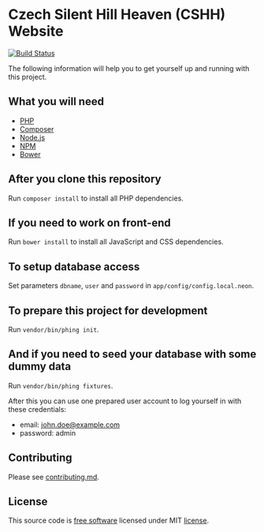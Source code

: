 # Czech Silent Hill Heaven (CSHH) Website

[![Build Status](https://travis-ci.org/CSHH/website.svg?branch=master)](https://travis-ci.org/CSHH/website)

The following information will help you to get yourself up and running with this project.

## What you will need

* [PHP](http://php.net)
* [Composer](https://getcomposer.org)
* [Node.js](https://nodejs.org)
* [NPM](https://www.npmjs.com)
* [Bower](https://bower.io)

## After you clone this repository

Run `composer install` to install all PHP dependencies.

## If you need to work on front-end

Run `bower install` to install all JavaScript and CSS dependencies.

## To setup database access

Set parameters `dbname`, `user` and `password` in `app/config/config.local.neon`.

## To prepare this project for development

Run `vendor/bin/phing init`.

## And if you need to seed your database with some dummy data

Run `vendor/bin/phing fixtures`.

After this you can use one prepared user account to log yourself in with these credentials:

* email: john.doe@example.com
* password: admin

## Contributing

Please see [contributing.md](contributing.md).

## License

This source code is [free software](http://www.gnu.org/philosophy/free-sw.html)
licensed under MIT [license](license.md).
